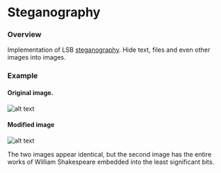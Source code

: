 # Steganography

### Overview

Implementation of LSB [steganography][wiki]. Hide text, files and even other images into images.

### Example

#### Original image.
![alt text][rome]

#### Modified image
![alt text][steg]

The two images appear identical, but the second image has the entire works of William Shakespeare embedded into the least significant bits.

[wiki]: https://en.wikipedia.org/wiki/Steganography
[rome]: https://upload.wikimedia.org/wikipedia/commons/5/53/Colosseum_in_Rome%2C_Italy_-_April_2007.jpg
[steg]: https://github.com/maxwell-yaron/steganography/raw/master/steg.png
